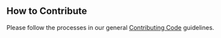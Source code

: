 ## How to Contribute

Please follow the processes in our general [Contributing Code][contributing]
guidelines.

[contributing]: https://docs.google.com/document/d/18468Jb_PT4Sn1YoiwsEIZmWXUb2opxEQzFyGGnwH5VQ/edit?usp=sharing
